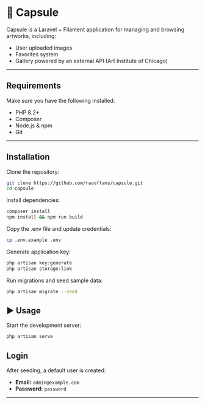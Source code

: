 # 🎨 Capsule

Capsule is a Laravel + Filament application for managing and browsing artworks, including:
- User uploaded images
- Favorites system
- Gallery powered by an external API (Art Institute of Chicago)
---

## Requirements
Make sure you have the following installed:
- PHP 8.2+
- Composer
- Node.js & npm
- Git

---

## Installation

Clone the repository:

```bash
git clone https://github.com/raouftams/capsule.git
cd capsule
```

Install dependencies:

```bash
composer install
npm install && npm run build
```

Copy the .env file and update credentials:

```bash
cp .env.example .env
```

Generate application key:
```bash
php artisan key:generate
php artisan storage:link
```

Run migrations and seed sample data:

```bash
php artisan migrate --seed
```

## ▶️ Usage

Start the development server:

```bash
php artisan serve
```

## Login

After seeding, a default user is created:

- **Email:** `admin@example.com`  
- **Password:** `password`

---
